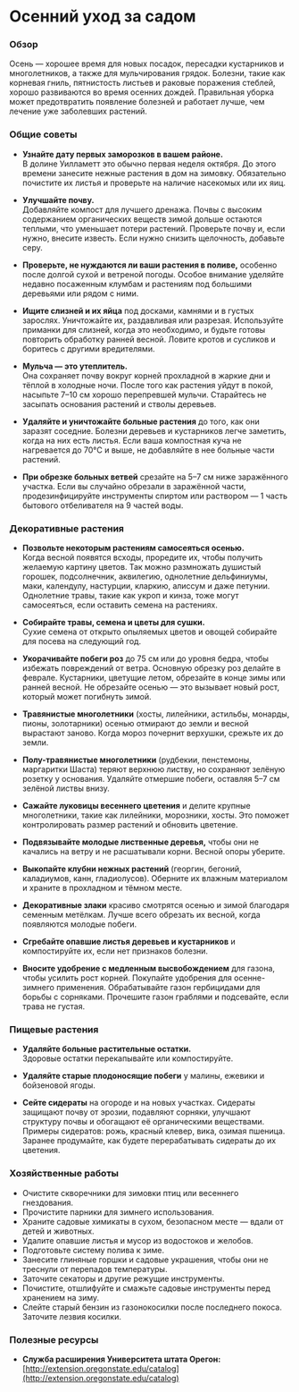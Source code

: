 # Осенний уход за садом

### Обзор

Осень — хорошее время для новых посадок, пересадки кустарников и многолетников, а также для мульчирования грядок. Болезни, такие как корневая гниль, пятнистость листьев и раковые поражения стеблей, хорошо развиваются во время осенних дождей. Правильная уборка может предотвратить появление болезней и работает лучше, чем лечение уже заболевших растений.

### Общие советы

- **Узнайте дату первых заморозков в вашем районе.**  
  В долине Уилламетт это обычно первая неделя октября. До этого времени занесите нежные растения в дом на зимовку. Обязательно почистите их листья и проверьте на наличие насекомых или их яиц.

- **Улучшайте почву.**  
  Добавляйте компост для лучшего дренажа. Почвы с высоким содержанием органических веществ зимой дольше остаются теплыми, что уменьшает потери растений. Проверьте почву и, если нужно, внесите известь. Если нужно снизить щелочность, добавьте серу.

- **Проверьте, не нуждаются ли ваши растения в поливе,** особенно после долгой сухой и ветреной погоды. Особое внимание уделяйте недавно посаженным клумбам и растениям под большими деревьями или рядом с ними.

- **Ищите слизней и их яйца** под досками, камнями и в густых зарослях. Уничтожайте их, раздавливая или разрезая. Используйте приманки для слизней, когда это необходимо, и будьте готовы повторить обработку ранней весной. Ловите кротов и сусликов и боритесь с другими вредителями.

- **Мульча — это утеплитель.**  
  Она сохраняет почву вокруг корней прохладной в жаркие дни и тёплой в холодные ночи. После того как растения уйдут в покой, насыпьте 7–10 см хорошо перепревшей мульчи. Старайтесь не засыпать основания растений и стволы деревьев.

- **Удаляйте и уничтожайте больные растения** до того, как они заразят соседние. Болезни деревьев и кустарников легче заметить, когда на них есть листья. Если ваша компостная куча не нагревается до 70°C и выше, не добавляйте в нее больные части растений.

- **При обрезке больных ветвей** срезайте на 5–7 см ниже заражённого участка. Если вы случайно обрезали в заражённой части, продезинфицируйте инструменты спиртом или раствором — 1 часть бытового отбеливателя на 9 частей воды.

### Декоративные растения

- **Позвольте некоторым растениям самосеяться осенью.**  
  Когда весной появятся всходы, проредите их, чтобы получить желаемую картину цветов. Так можно размножать душистый горошек, подсолнечник, аквилегию, однолетние дельфиниумы, маки, календулу, настурции, кларкию, алиссум и даже петунии. Однолетние травы, такие как укроп и кинза, тоже могут самосеяться, если оставить семена на растениях.

- **Собирайте травы, семена и цветы для сушки.**  
  Сухие семена от открыто опыляемых цветов и овощей собирайте для посева на следующий год.

- **Укорачивайте побеги роз** до 75 см или до уровня бедра, чтобы избежать повреждений от ветра. Основную обрезку роз делайте в феврале. Кустарники, цветущие летом, обрезайте в конце зимы или ранней весной. Не обрезайте осенью — это вызывает новый рост, который может погибнуть зимой.

- **Травянистые многолетники** (хосты, лилейники, астильбы, монарды, пионы, золотарники) осенью отмирают до земли и весной вырастают заново. Когда мороз почернит верхушки, срежьте их до земли.

- **Полу-травянистые многолетники** (рудбекии, пенстемоны, маргаритки Шаста) теряют верхнюю листву, но сохраняют зелёную розетку у основания. Удаляйте отмершие побеги, оставляя 5–7 см зелёной листвы внизу.

- **Сажайте луковицы весеннего цветения** и делите крупные многолетники, такие как лилейники, морозники, хосты. Это поможет контролировать размер растений и обновить цветение.

- **Подвязывайте молодые лиственные деревья,** чтобы они не качались на ветру и не расшатывали корни. Весной опоры уберите.

- **Выкопайте клубни нежных растений** (георгин, бегоний, каладиумов, канн, гладиолусов). Оберните их влажным материалом и храните в прохладном и тёмном месте.

- **Декоративные злаки** красиво смотрятся осенью и зимой благодаря семенным метёлкам. Лучше всего обрезать их весной, когда появляются молодые побеги.

- **Сгребайте опавшие листья деревьев и кустарников** и компостируйте их, если нет признаков болезни.

- **Вносите удобрение с медленным высвобождением** для газона, чтобы усилить рост корней. Покупайте удобрения для осенне-зимнего применения. Обрабатывайте газон гербицидами для борьбы с сорняками. Прочешите газон граблями и подсевайте, если трава не густая.

### Пищевые растения

- **Удаляйте больные растительные остатки.**  
  Здоровые остатки перекапывайте или компостируйте.

- **Удаляйте старые плодоносящие побеги** у малины, ежевики и бойзеновой ягоды.

- **Сейте сидераты** на огороде и на новых участках. Сидераты защищают почву от эрозии, подавляют сорняки, улучшают структуру почвы и обогащают её органическими веществами. Примеры сидератов: рожь, красный клевер, вика, озимая пшеница. Заранее продумайте, как будете перерабатывать сидераты до их цветения.

### Хозяйственные работы

- Очистите скворечники для зимовки птиц или весеннего гнездования.
- Прочистите парники для зимнего использования.
- Храните садовые химикаты в сухом, безопасном месте — вдали от детей и животных.
- Удалите опавшие листья и мусор из водостоков и желобов.
- Подготовьте систему полива к зиме.
- Занесите глиняные горшки и садовые украшения, чтобы они не треснули от перепадов температуры.
- Заточите секаторы и другие режущие инструменты.
- Почистите, отшлифуйте и смажьте садовые инструменты перед хранением на зиму.
- Слейте старый бензин из газонокосилки после последнего покоса. Заточите лезвия косилки.

### Полезные ресурсы

- **Служба расширения Университета штата Орегон:**  
  [http://extension.oregonstate.edu/catalog](http://extension.oregonstate.edu/catalog)
